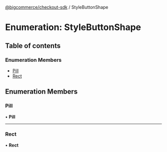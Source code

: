 [@bigcommerce/checkout-sdk](../README.md) / StyleButtonShape

# Enumeration: StyleButtonShape

## Table of contents

### Enumeration Members

- [Pill](StyleButtonShape.md#pill)
- [Rect](StyleButtonShape.md#rect)

## Enumeration Members

### Pill

• **Pill**

___

### Rect

• **Rect**
